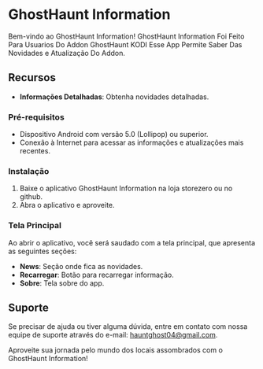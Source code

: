 # GhostHaunt Information

Bem-vindo ao GhostHaunt Information! GhostHaunt Information Foi Feito Para Usuarios Do Addon GhostHaunt KODI
Esse App Permite Saber Das Novidades e Atualização Do Addon.

## Recursos

- **Informações Detalhadas**: Obtenha novidades detalhadas.

### Pré-requisitos

- Dispositivo Android com versão 5.0 (Lollipop) ou superior.
- Conexão à Internet para acessar as informações e atualizações mais recentes.

### Instalação

1. Baixe o aplicativo GhostHaunt Information na loja storezero ou no github.
2. Abra o aplicativo e aproveite.

### Tela Principal

Ao abrir o aplicativo, você será saudado com a tela principal, que apresenta as seguintes seções:

- **News**: Seção onde fica as novidades.
- **Recarregar**: Botão para recarregar informação.
- **Sobre**: Tela sobre do app.

## Suporte

Se precisar de ajuda ou tiver alguma dúvida, entre em contato com nossa equipe de suporte através do e-mail: hauntghost04@gmail.com.

Aproveite sua jornada pelo mundo dos locais assombrados com o GhostHaunt Information!
